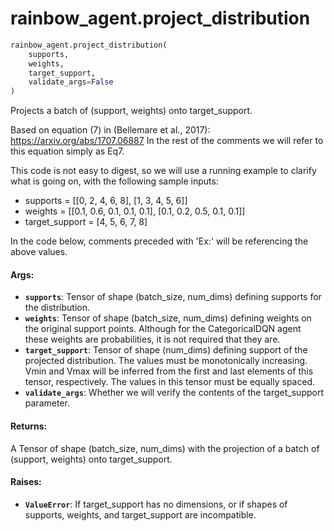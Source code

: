 <div itemscope itemtype="http://developers.google.com/ReferenceObject">
<meta itemprop="name" content="rainbow_agent.project_distribution" />
<meta itemprop="path" content="Stable" />
</div>

# rainbow_agent.project_distribution

```python
rainbow_agent.project_distribution(
    supports,
    weights,
    target_support,
    validate_args=False
)
```

Projects a batch of (support, weights) onto target_support.

Based on equation (7) in (Bellemare et al., 2017):
https://arxiv.org/abs/1707.06887 In the rest of the comments we will refer to
this equation simply as Eq7.

This code is not easy to digest, so we will use a running example to clarify
what is going on, with the following sample inputs:

*   supports = [[0, 2, 4, 6, 8], [1, 3, 4, 5, 6]]
*   weights = [[0.1, 0.6, 0.1, 0.1, 0.1], [0.1, 0.2, 0.5, 0.1, 0.1]]
*   target_support = [4, 5, 6, 7, 8]

In the code below, comments preceded with 'Ex:' will be referencing the above
values.

#### Args:

*   <b>`supports`</b>: Tensor of shape (batch_size, num_dims) defining supports
    for the distribution.
*   <b>`weights`</b>: Tensor of shape (batch_size, num_dims) defining weights on
    the original support points. Although for the CategoricalDQN agent these
    weights are probabilities, it is not required that they are.
*   <b>`target_support`</b>: Tensor of shape (num_dims) defining support of the
    projected distribution. The values must be monotonically increasing. Vmin
    and Vmax will be inferred from the first and last elements of this tensor,
    respectively. The values in this tensor must be equally spaced.
*   <b>`validate_args`</b>: Whether we will verify the contents of the
    target_support parameter.

#### Returns:

A Tensor of shape (batch_size, num_dims) with the projection of a batch of
(support, weights) onto target_support.

#### Raises:

*   <b>`ValueError`</b>: If target_support has no dimensions, or if shapes of
    supports, weights, and target_support are incompatible.
